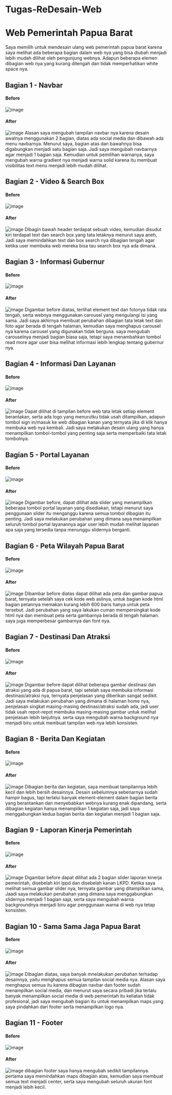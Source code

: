 # Tugas-ReDesain-Web
# Web Pemerintah Papua Barat
Saya memilih untuk mendesain ulang web pemerintah papua barat karena saya melihat ada beberapa bagian dalam web nya yang bisa diubah menjadi lebih mudah dilihat oleh pengunjung webnya. Adapun beberapa elemen dibagian web nya yang kurang ditengah dan tidak memperhatikan white space nya.

## Bagian 1 - Navbar
#### Before
![image](https://github.com/ZakyBisdig/Tugas-ReDesain-Web/assets/147672935/7266ac86-8027-42c4-b08d-dc3c1404f4e6)
#### After
![image](https://github.com/ZakyBisdig/Tugas-ReDesain-Web/assets/147672935/221f00bc-89b1-43fd-acea-620edb2e0889)
Alasan saya mengubah tampilan navbar nya karena desain awalnya menggunakan 2 bagian, diatas ada social media dan dibawah ada menu navbarnya. Menurut saya, bagian atas dan bawahnya bisa digabungkan menjadi satu bagian saja. Jadi saya mengubah navbarnya agar menjadi 1 bagian saja. Kemudian untuk pemilihan warnanya, saya mengubah warna gradient nya menjadi warna solid karena itu membuat visibilitas text menu menjadi lebih mudah dilihat.

## Bagian 2 - Video & Search Box
#### Before
![image](https://github.com/ZakyBisdig/Tugas-ReDesain-Web/assets/147672935/eba909f8-8bdc-4a8f-b0ac-d2cb5f98056c)
#### After
![image](https://github.com/ZakyBisdig/Tugas-ReDesain-Web/assets/147672935/bc708303-6cbc-41a1-a367-f9346920f2cb)
Dibagin bawah header terdapat sebuah video, kemudian disudut kiri terdapat text dan search box yang tata letaknya menurut saya aneh, Jadi saya memindahkan text dan box search nya dibagian tengah agar ketika user membuka web mereka bisa tau search box nya ada dimana.

## Bagian 3 - Informasi Gubernur
#### Before
![image](https://github.com/ZakyBisdig/Tugas-ReDesain-Web/assets/147672935/42a7950d-94cb-4aa8-a30e-2474a6403667)
#### After
![image](https://github.com/ZakyBisdig/Tugas-ReDesain-Web/assets/147672935/2ef416c9-410e-49fd-869e-ee15cda58461)
Digambar before diatas, terlihat element text dan fotonya tidak rata tengah, serta webnya menggunakan carousel yang mengulangi isi yang sama. Jadi saya akhirnya membuat perubahan dibagian tata letak text dan foto agar berada di tengah halaman, kemudian saya menghapus carousel nya karena carousel yang digunakan tidak berguna. saya mengubah carouselnya menjadi bagian biasa saja, tetapi saya menambahkan tombol read more agar user bisa melihat informasi lebih lengkap tentang gubernur nya.

## Bagian 4 - Informasi Dan Layanan
#### Before
![image](https://github.com/ZakyBisdig/Tugas-ReDesain-Web/assets/147672935/4300fdf2-4765-4799-9eac-fe996178ef37)
#### After
![image](https://github.com/ZakyBisdig/Tugas-ReDesain-Web/assets/147672935/079c4cac-4b77-4ada-b38e-e9f8f21fc841)
Dapat dilihat di tampilan before web tata letak setiap element berantakan, serta ada logo yang menurutku tidak usah ditampilkan, adapun tombol sign in/masuk ke web dibagian kanan yang ternyata jika di klik hanya membuka web nya kembali. Jadi saya melakukan desain ulang yang hanya menampilkan tombol-tombol yang penting saja serta memperbaiki tata letak tombolnya.

## Bagian 5 - Portal Layanan
#### Before
![image](https://github.com/ZakyBisdig/Tugas-ReDesain-Web/assets/147672935/509c0fb8-083e-4937-9745-1c051591c82b)
#### After
![image](https://github.com/ZakyBisdig/Tugas-ReDesain-Web/assets/147672935/d2728862-dc14-4e69-89ba-0bf3ed09b511)
Digambar before, dapat dilihat ada slider yang menampilkan beberapa tombol portal layanan yang disediakan, tetapi menurut saya penggunaan slider itu menganggu karena semua tombol dibagian itu penting. Jadi saya melakukan perubahan yang dimana saya menampilkan seluruh tombol portal layanannya agar user lebih mudah melihat layanan apa saja yang tersedia tanpa menunggu slidernya berganti.

## Bagian 6 - Peta Wilayah Papua Barat
#### Before
![image](https://github.com/ZakyBisdig/Tugas-ReDesain-Web/assets/147672935/3ea68c15-902c-470d-89f8-547a4923ca6f)
#### After
![image](https://github.com/ZakyBisdig/Tugas-ReDesain-Web/assets/147672935/5dcb190f-afb1-4336-8141-3b8f4c887458)
Dibambar before diatas dapat dilihat ada peta dan gambar papua barat, ternyata setelah saya cek kode web aslinya, untuk bagian kode html bagian petannya memakan kurang lebih 600 baris hanya untuk peta tersebut. Jadi perubahan yang saya lakukan cuman mempersingkat kode html nya dan membuat peta serta gambarnya berada di tengah halaman. saya juga memperbesar gambarnya dan font nya.

## Bagian 7 - Destinasi Dan Atraksi
#### Before
![image](https://github.com/ZakyBisdig/Tugas-ReDesain-Web/assets/147672935/83ff9824-4662-4380-b74a-5da55c4d1fba)
#### After
![image](https://github.com/ZakyBisdig/Tugas-ReDesain-Web/assets/147672935/a053a121-a11f-452f-96da-6e8cf86acbd1)
Digambar before dapat dilihat beberapa gambar destinasi dan atraksi yang ada di papua barat, tapi setelah saya membuka informasi destinasi/atraksi nya, ternyata penjelasan yang diberikan sangat sedikit. Jadi saya melakukan perubahan yang dimana di halaman home nya, penjelasan singkat masing-masing destinasi/atraksi sudah ada, jadi user tidak usah repot-repot membuka masing-masing gambar untuk melihat penjelasan lebih lanjutnya. serta saya mengubah warna background nya menjadi biru untuk membuat tampilan web nya lebih konsisten.

## Bagian 8 - Berita Dan Kegiatan
#### Before
![image](https://github.com/ZakyBisdig/Tugas-ReDesain-Web/assets/147672935/92216202-d9bc-4882-91e3-ad02691586dd)
#### After
![image](https://github.com/ZakyBisdig/Tugas-ReDesain-Web/assets/147672935/51f0a861-7521-465b-8f59-5627a8dc90fa)
Dibagian berita dan kegiatan, saya membuat tampilannya lebih kecil dan lebih bersih desainnya. Desain sebelumnya sebenarnya sudah hampir bagus, tapi terlalui banyak element-element dalam bagian berita yang berantankan dan menyebabkan webnya kurang enak dipandang, serta dibagian kegiatan hanya menampilkan 1 kegiatan saja, jadi saya menggabungkan kedua bagian berita dan kegiatan menjadi 1 bagian saja.

## Bagian 9 - Laporan Kinerja Pemerintah
#### Before
![image](https://github.com/ZakyBisdig/Tugas-ReDesain-Web/assets/147672935/b35ef116-b79b-408d-811f-f3c29e519203)
#### After
![image](https://github.com/ZakyBisdig/Tugas-ReDesain-Web/assets/147672935/e7bfe9fd-4450-4b3f-8867-991968eeb945)
Digambar before dapat dilihat ada 2 bagian slider laporan kinerja pemerintah, disebelah kiri lppd dan disebelah kanan LKPD. Ketika saya melihat semua gambar slider nya, ternyata gambar yang ditampilkan sama, Jaadi saya melakukan perubahan yang dimana saya menggabungkan slidernya menjadi 1 bagian saja, serta saya mengubah warna backgroundnya menjadi biru agar penggunaan warna di web nya tetap konsisten.

## Bagian 10 - Sama Sama Jaga Papua Barat
#### Before
![image](https://github.com/ZakyBisdig/Tugas-ReDesain-Web/assets/147672935/df9d503c-bfb8-4b71-a37e-b3b650b60de6)
#### After
![image](https://github.com/ZakyBisdig/Tugas-ReDesain-Web/assets/147672935/901948fa-68e7-4068-8d52-bb5814094cbe)
Dibagian diatas, saya banyak mnelakukan perubahan terhadap desainnya, yaitu menghapus semua tampilan social media nya. Alasan saya menghapus semua itu karena dibagian navbar dan footer sudah menampilkan social media, dan menurut saya secara pribadi jika terlalu banyak menampilkan social media di web pemerintah itu keliatan tidak profesional, jadi saya mengubah bagian itu untuk menampilkan maps yang saya pindahkan dari footer serta menampilkan logo nya.

## Bagian 11 - Footer
#### Before
![image](https://github.com/ZakyBisdig/Tugas-ReDesain-Web/assets/147672935/cccc4bd5-cdbb-41fd-80ac-b0f8a36e21e7)
#### After
![image](https://github.com/ZakyBisdig/Tugas-ReDesain-Web/assets/147672935/9dce44c3-7457-4b08-a16e-c6c15ca007df)
dibagian footer saya hanya mengubah sedikit tampilannya. pertama saya memindahkan maps dibagian atas, kemudian saya membuat semua text menjadi center, serta saya mengubah seluruh ukuran font menjadi lebih kecil.
